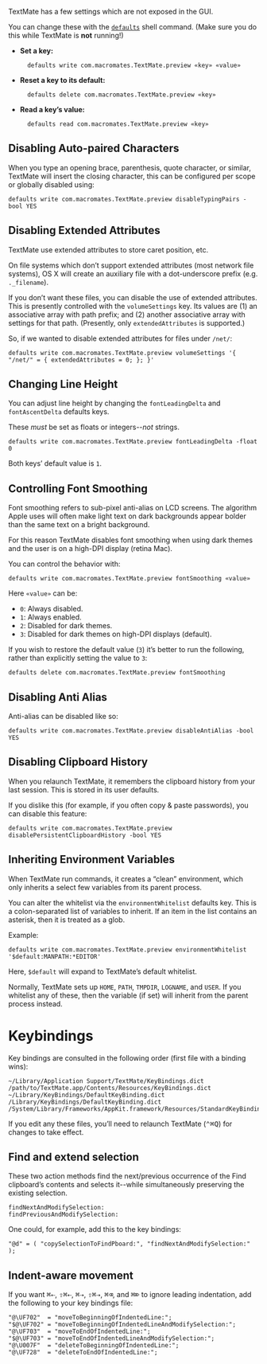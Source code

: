 TextMate has a few settings which are not exposed in the GUI.

You can change these with the [`defaults`](http://developer.apple.com/documentation/Darwin/Reference/ManPages/man1/defaults.1.html) shell command. (Make sure you do this while TextMate is **not** running!)

- **Set a key:**

		defaults write com.macromates.TextMate.preview «key» «value»

- **Reset a key to its default:**

		defaults delete com.macromates.TextMate.preview «key»

- **Read a key’s value:**

		defaults read com.macromates.TextMate.preview «key»


## Disabling Auto-paired Characters

When you type an opening brace, parenthesis, quote character, or similar, TextMate will insert the closing character, this can be configured per scope or globally disabled using:

    defaults write com.macromates.TextMate.preview disableTypingPairs -bool YES

## Disabling Extended Attributes

TextMate use extended attributes to store caret position, etc.

On file systems which don’t support extended attributes (most network file systems), OS X will create an auxiliary file with a dot-underscore prefix (e.g. `._filename`).

If you don’t want these files, you can disable the use of extended attributes. This is presently controlled with the `volumeSettings` key. Its values are (1) an associative array with path prefix; and (2) another associative array with settings for that path. (Presently, only `extendedAttributes` is supported.)

So, if we wanted to disable extended attributes for files under `/net/`:

	defaults write com.macromates.TextMate.preview volumeSettings '{ "/net/" = { extendedAttributes = 0; }; }'


## Changing Line Height

You can adjust line height by changing the `fontLeadingDelta` and `fontAscentDelta` defaults keys.

These *must* be set as floats or integers--*not* strings.

    defaults write com.macromates.TextMate.preview fontLeadingDelta -float 0

Both keys’ default value is `1`.


## Controlling Font Smoothing

Font smoothing refers to sub-pixel anti-alias on LCD screens. The algorithm Apple uses will often make light text on dark backgrounds appear bolder than the same text on a bright background.

For this reason TextMate disables font smoothing when using dark themes and the user is on a high-DPI display (retina Mac).

You can control the behavior with:

	defaults write com.macromates.TextMate.preview fontSmoothing «value»

Here `«value»` can be:

 * `0`: Always disabled.
 * `1`: Always enabled.
 * `2`: Disabled for dark themes.
 * `3`: Disabled for dark themes on high-DPI displays (default).

If you wish to restore the default value (`3`) it’s better to run the following, rather than explicitly setting the value to `3`:

	defaults delete com.macromates.TextMate.preview fontSmoothing


## Disabling Anti Alias

Anti-alias can be disabled like so:

	defaults write com.macromates.TextMate.preview disableAntiAlias -bool YES


## Disabling Clipboard History

When you relaunch TextMate, it remembers the clipboard history from your last session. This is stored in its user defaults.

If you dislike this (for example, if you often copy & paste passwords), you can disable this feature:

	defaults write com.macromates.TextMate.preview disablePersistentClipboardHistory -bool YES

## Inheriting Environment Variables

When TextMate run commands, it creates a “clean” environment, which only inherits a select few variables from its parent process. 

You can alter the whitelist via the `environmentWhitelist` defaults key. This is a colon-separated list of variables to inherit. If an item in the list contains an asterisk, then it is treated as a glob.

Example:

	defaults write com.macromates.TextMate.preview environmentWhitelist '$default:MANPATH:*EDITOR'

Here, `$default` will expand to TextMate’s default whitelist.

Normally, TextMate sets up `HOME`, `PATH`, `TMPDIR`, `LOGNAME`, and `USER`. If you whitelist any of these, then the variable (if set) will inherit from the parent process instead.


# Keybindings

Key bindings are consulted in the following order (first file with a binding wins):

	~/Library/Application Support/TextMate/KeyBindings.dict
	/path/to/TextMate.app/Contents/Resources/KeyBindings.dict
	~/Library/KeyBindings/DefaultKeyBinding.dict
	/Library/KeyBindings/DefaultKeyBinding.dict
	/System/Library/Frameworks/AppKit.framework/Resources/StandardKeyBinding.dict

If you edit any these files, you’ll need to relaunch TextMate (<kbd>⌃⌘Q</kbd>) for changes to take effect.


## Find and extend selection

These two action methods find the next/previous occurrence of the Find clipboard’s contents and selects it--while simultaneously preserving the existing selection.

	findNextAndModifySelection:
	findPreviousAndModifySelection:

One could, for example, add this to the key bindings:

	"@d" = ( "copySelectionToFindPboard:", "findNextAndModifySelection:" );


## Indent-aware movement

If you want <kbd>⌘⇠</kbd>, <kbd>⇧⌘⇠</kbd>, <kbd>⌘⇢</kbd>, <kbd>⇧⌘⇢</kbd>, <kbd>⌘⌫</kbd>, and <kbd>⌘⌦</kbd> to ignore leading indentation, add the following to your key bindings file:

	"@\UF702"  = "moveToBeginningOfIndentedLine:";
	"$@\UF702" = "moveToBeginningOfIndentedLineAndModifySelection:";
	"@\UF703"  = "moveToEndOfIndentedLine:";
	"$@\UF703" = "moveToEndOfIndentedLineAndModifySelection:";
	"@\U007F"  = "deleteToBeginningOfIndentedLine:";
	"@\UF728"  = "deleteToEndOfIndentedLine:";